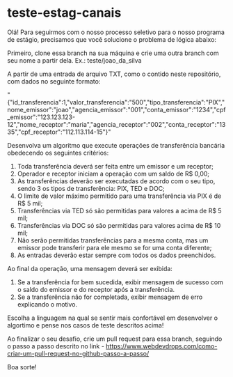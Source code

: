 # teste-estag-canais

Olá! Para seguirmos com o nosso processo seletivo para o nosso programa de estágio, precisamos que você solucione o problema de lógica abaixo:

Primeiro, clone essa branch na sua máquina e crie uma outra branch com seu nome a partir dela. Ex.: teste/joao_da_silva

A partir de uma entrada de arquivo TXT, como o contido neste repositório, com dados no seguinte formato: 

 "{\"id_transferencia\":1,\"valor_transferencia\":\"500\",\"tipo_transferencia\":\"PIX\",\"nome_emissor\":\"joao\",\"agencia_emissor\":\"001\",\"conta_emissor\":\"1234\",\"cpf_emissor\":\"123.123.123-12\",\"nome_receptor\":\"maria\",\"agencia_receptor\":\"002\",\"conta_receptor\":\"1335\",\"cpf_receptor\":\"112.113.114-15\"}" 

Desenvolva um algoritmo que execute operações de transferência bancária obedecendo os seguintes critérios: 

1. Toda transferência deverá ser feita entre um emissor e um receptor;
2. Operador e receptor iniciam a operação com um saldo de R$ 0,00;
3. As transferências deverão ser executadas de acordo com o seu tipo, sendo 3 os tipos de transferência: PIX, TED e DOC;
4. O limite de valor máximo permitido para uma transferência via PIX é de R$ 5 mil; 
5. Transferências via TED só são permitidas para valores a acima de R$ 5 mil; 
6. Transferências via DOC só são permitidas para valores acima de R$ 10 mil; 
7. Não serão permitidas transferências para a mesma conta, mas um emissor pode transferir para ele mesmo se for uma conta diferente;
8. As entradas deverão estar sempre com todos os dados preenchidos.

Ao final da operação, uma mensagem deverá ser exibida: 

1. Se a transferência for bem sucedida, exibir mensagem de sucesso com o saldo do emissor e do receptor após a transferência.
2. Se a transferência não for completada, exibir mensagem de erro explicando o motivo.

Escolha a linguagem na qual se sentir mais confortável em desenvolver o algortimo e pense nos casos de teste descritos acima! 

Ao finalizar o seu desafio, crie um pull request para essa branch, seguindo o passo a passo descrito no link - https://www.webdevdrops.com/como-criar-um-pull-request-no-github-passo-a-passo/

Boa sorte! 

